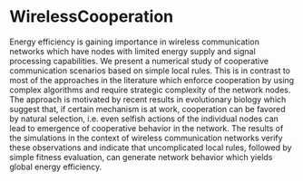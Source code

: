 WirelessCooperation
===================

Energy efficiency is gaining importance in wireless communication
networks which have nodes with limited energy supply
and signal processing capabilities.
We present a numerical study of cooperative communication scenarios
based on simple local rules. This is in contrast to most of the
approaches in the literature which enforce cooperation by using
complex algorithms and require strategic complexity of the network
nodes. The approach is motivated by recent results in evolutionary
biology which suggest that, if certain mechanism is at work,
cooperation can be favored by natural
selection, i.e. even selfish actions
of the individual nodes can lead to emergence of cooperative
behavior in the network. The results of the simulations in the
context of wireless communication networks verify these
observations and indicate that uncomplicated local rules, followed
by simple fitness evaluation, can generate network behavior which
yields global energy efficiency.
